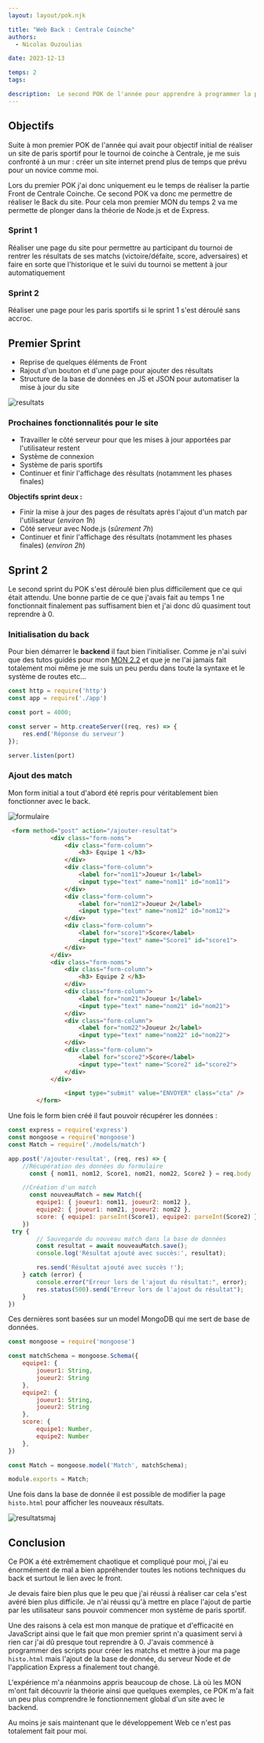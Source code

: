 ```yaml
---
layout: layout/pok.njk

title: "Web Back : Centrale Coinche"
authors:
  - Nicolas Ouzoulias

date: 2023-12-13

temps: 2
tags:

description:  Le second POK de l'année pour apprendre à programmer la partie back d'un site web.
---
```


## Objectifs

Suite à mon premier POK de l'année qui avait pour objectif initial de réaliser un site de paris sportif pour le tournoi de coinche à Centrale, je me suis confronté à un mur : créer un site internet prend plus de temps que prévu pour un novice comme moi.

Lors du premier POK j'ai donc uniquement eu le temps de réaliser la partie Front de Centrale Coinche. Ce second POK va donc me permettre de réaliser le Back du site. Pour cela mon premier MON du temps 2 va me permette de plonger dans la théorie de Node.js et de Express.

### Sprint 1

Réaliser une page du site pour permettre au participant du tournoi de rentrer les résultats de ses matchs (victoire/défaite, score, adversaires) et faire en sorte que l'historique et le suivi du tournoi se mettent à jour automatiquement

### Sprint 2

Réaliser une page pour les paris sportifs si le sprint 1 s'est déroulé sans accroc.

## Premier Sprint

- Reprise de quelques éléments de Front
- Rajout d'un bouton et d'une page pour ajouter des résultats
- Structure de la base de données en JS et JSON pour automatiser la mise à jour du site


![resultats](./images/affichage_resultats.png)

### Prochaines fonctionnalités pour le site

- Travailler le côté serveur pour que les mises à jour apportées par l'utilisateur restent
- Système de connexion
- Système de paris sportifs
- Continuer et finir l'affichage des résultats (notamment les phases finales)

**Objectifs sprint deux :**
- Finir la mise à jour des pages de résultats après l'ajout d'un match par l'utilisateur (*environ 1h*)
- Côté serveur avec Node.js (*sûrement 7h*)
- Continuer et finir l'affichage des résultats (notamment les phases finales) (*environ 2h*)

## Sprint 2

Le second sprint du POK s'est déroulé bien plus difficilement que ce qui était attendu. Une bonne partie de ce que j'avais fait au temps 1 ne fonctionnait finalement pas suffisament bien et j'ai donc dû quasiment tout reprendre à 0.

### Initialisation du back

Pour bien démarrer le **backend** il faut bien l'initialiser. Comme je n'ai suivi que des tutos guidés pour mon [MON 2.2](../../mon/temps-2.2/index.md) et que je ne l'ai jamais fait totalement moi même je me suis un peu perdu dans toute la syntaxe et le système de routes etc...

```js
const http = require('http')
const app = require('./app')

const port = 4000;

const server = http.createServer((req, res) => {
    res.end('Réponse du serveur')
});

server.listen(port)
```

### Ajout des match

Mon form initial a tout d'abord été repris pour véritablement bien fonctionner avec le back.

![formulaire](./images/ajout_resultat.png)

```html
 <form method="post" action="/ajouter-resultat">
            <div class="form-noms">
                <div class="form-column">
                    <h3> Equipe 1 </h3>
                </div>
                <div class="form-column">
                    <label for="nom11">Joueur 1</label>
                    <input type="text" name="nom11" id="nom11">
                </div>
                <div class="form-column">
                    <label for="nom12">Joueur 2</label>
                    <input type="text" name="nom12" id="nom12">
                </div>
                <div class="form-column">
                    <label for="score1">Score</label>
                    <input type="text" name="Score1" id="score1">
                </div>
            </div>
            <div class="form-noms">
                <div class="form-column">
                    <h3> Equipe 2 </h3>
                </div>
                <div class="form-column">
                    <label for="nom21">Joueur 1</label>
                    <input type="text" name="nom21" id="nom21">
                </div>
                <div class="form-column">
                    <label for="nom22">Joueur 2</label>
                    <input type="text" name="nom22" id="nom22">
                </div>
                <div class="form-column">
                    <label for="score2">Score</label>
                    <input type="text" name="Score2" id="score2">
                </div>
            </div>

                <input type="submit" value="ENVOYER" class="cta" />
        </form>
```

Une fois le form bien créé il faut pouvoir récupérer les données :

```js
const express = require('express')
const mongoose = require('mongoose')
const Match = require('./models/match')

app.post('/ajouter-resultat', (req, res) => {
    //Récupération des données du formulaire
      const { nom11, nom12, Score1, nom21, nom22, Score2 } = req.body

    //Création d'un match
      const nouveauMatch = new Match({
        equipe1: { joueur1: nom11, joueur2: nom12 },
        equipe2: { joueur1: nom21, joueur2: nom22 },
        score: { equipe1: parseInt(Score1), equipe2: parseInt(Score2) }
    })
 try {
        // Sauvegarde du nouveau match dans la base de données
        const resultat = await nouveauMatch.save();
        console.log('Résultat ajouté avec succès:', resultat);

        res.send('Résultat ajouté avec succès !');
    } catch (error) {
        console.error("Erreur lors de l'ajout du résultat:", error);
        res.status(500).send("Erreur lors de l'ajout du résultat");
    }
})
```

Ces dernières sont basées sur un model MongoDB qui me sert de base de données.

```js
const mongoose = require('mongoose')

const matchSchema = mongoose.Schema({
    equipe1: {
        joueur1: String,
        joueur2: String
    },
    equipe2: {
        joueur1: String,
        joueur2: String
    },
    score: {
        equipe1: Number,
        equipe2: Number
    },
})

const Match = mongoose.model('Match', matchSchema);

module.exports = Match;

```

Une fois dans la base de donnée il est possible de modifier la page `histo.html` pour afficher les nouveaux résultats.

![resultatsmaj](./images/affichage_resultats2.png)


## Conclusion

Ce POK a été extrêmement chaotique et compliqué pour moi, j'ai eu énormément de mal a bien appréhender toutes les notions techniques du back et surtout le lien avec le front.

Je devais faire bien plus que le peu que j'ai réussi à réaliser car cela s'est avéré bien plus difficile. Je n'ai réussi qu'à mettre en place l'ajout de partie par les utilisateur sans pouvoir commencer mon système de paris sportif.

Une des raisons à cela est mon manque de pratique et d'efficacité en JavaScript ainsi que le fait que mon premier sprint n'a quasiment servi à rien car j'ai dû presque tout reprendre à 0. J'avais commencé à programmer des scripts pour créer les matchs et mettre à jour ma page `histo.html` mais l'ajout de la base de donnée, du serveur Node et de l'application Express a finalement tout changé.

L'expérience m'a néanmoins appris beaucoup de chose. Là où les MON m'ont fait découvrir la théorie ainsi que quelques exemples, ce POK m'a fait un peu plus comprendre le fonctionnement global d'un site avec le backend.

Au moins je sais maintenant que le développement Web ce n'est pas totalement fait pour moi.